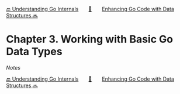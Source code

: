[🔙 Understanding Go Internals][previous-chapter]&nbsp;&nbsp;&nbsp;&nbsp;&nbsp;&nbsp;&nbsp;[🏡][readme]&nbsp;&nbsp;&nbsp;&nbsp;&nbsp;&nbsp;&nbsp;[Enhancing Go Code with Data Structures 🔜][upcoming-chapter]

# Chapter 3. Working with Basic Go Data Types

_Notes_

[🔙 Understanding Go Internals][previous-chapter]&nbsp;&nbsp;&nbsp;&nbsp;&nbsp;&nbsp;&nbsp;[🏡][readme]&nbsp;&nbsp;&nbsp;&nbsp;&nbsp;&nbsp;&nbsp;[Enhancing Go Code with Data Structures 🔜][upcoming-chapter]

[readme]: README.md
[previous-chapter]: ch02-understanding-go-internals.md
[upcoming-chapter]: ch04-enhancing-go-code-with-data-structures.md